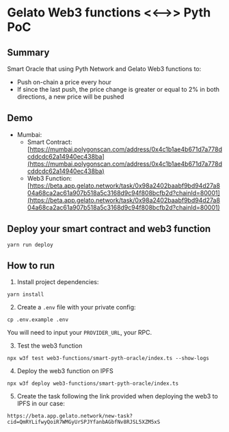 # Gelato Web3 functions <<-->> Pyth PoC

## Summary

Smart Oracle that using Pyth Network and Gelato Web3 functions to:
- Push on-chain a price every hour
- If since the last push, the price change is greater or equal to 2% in both directions, a new price will be pushed

## Demo
- Mumbai:
  - Smart Contract: [https://mumbai.polygonscan.com/address/0x4c1b1ae4b671d7a778dcddcdc62a14940ec438ba](https://mumbai.polygonscan.com/address/0x4c1b1ae4b671d7a778dcddcdc62a14940ec438ba)
  - Web3 Function: [https://beta.app.gelato.network/task/0x98a2402baabf9bd94d27a804a68ca2ac61a907b518a5c3168d9c94f808bcfb2d?chainId=80001](https://beta.app.gelato.network/task/0x98a2402baabf9bd94d27a804a68ca2ac61a907b518a5c3168d9c94f808bcfb2d?chainId=80001)

## Deploy your smart contract and web3 function
```
yarn run deploy 
```

## How to run

1. Install project dependencies:
```
yarn install
```

2. Create a `.env` file with your private config:
```
cp .env.example .env
```
You will need to input your `PROVIDER_URL`, your RPC.


3. Test the  web3 function
```
npx w3f test web3-functions/smart-pyth-oracle/index.ts --show-logs
```

4. Deploy the web3 function on IPFS
```
npx w3f deploy web3-functions/smart-pyth-oracle/index.ts
```

5. Create the task following the link provided when deploying the web3 to IPFS in our case:
```
https://beta.app.gelato.network/new-task?cid=QmRYLifwyQoiR7WMGyUrSPJYfanbAGbfNv8RJSL5XZM5xS
```